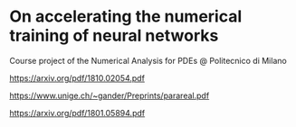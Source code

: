 # On accelerating the numerical training of neural networks
Course project of the Numerical Analysis for PDEs @ Politecnico di Milano

https://arxiv.org/pdf/1810.02054.pdf

https://www.unige.ch/~gander/Preprints/parareal.pdf

https://arxiv.org/pdf/1801.05894.pdf